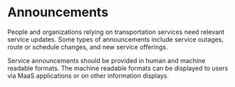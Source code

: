 # Announcements

People and organizations relying on transportation services need relevant service updates. Some types of announcements include service outages, route or schedule changes, and new service offerings.

Service announcements should be provided in human and machine readable formats. The machine readable formats can be displayed to users via MaaS applications or on other information displays.



